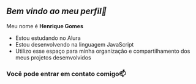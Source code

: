 ## _Bem vindo ao meu perfil🧠_

Meu nome é **Henrique Gomes**

- Estou estudando no Alura
- Estou desenvolvendo na linguagem JavaScript
- Utilizo esse espaço para minha organização e compartilhamento dos meus projetos desemvolvidos

### Você pode entrar em contato comigo📫
